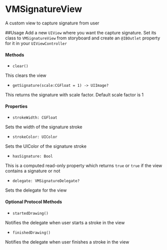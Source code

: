# VMSignatureView
A custom view to capture signature from user

##Usage
Add a new `UIView` where you want the capture signature. Set its class to `VMSignatureView` from storyboard and create an `@IBOutlet` property for it in your `UIViewController`

#### Methods

* `clear()`

This clears the view

* `getSignature(scale:CGFloat = 1) -> UIImage?`

This returns the signature with scale factor. Default scale factor is 1

#### Properties

* `strokeWidth: CGFloat`

Sets the width of the signature stroke

* `strokeColor: UIColor`

Sets the UIColor of the signature stroke

* `hasSignature: Bool`

This is a computed read-only property which returns `true` or `true` if the view contains a signature or not

* `delegate: VMSignatureDelegate?`

Sets the delegate for the view

#### Optional Protocol Methods

* `startedDrawing()`

Notifies the delegate when user starts a stroke in the view

* `finishedDrawing()`

Notifies the delegate when user finishes a stroke in the view
